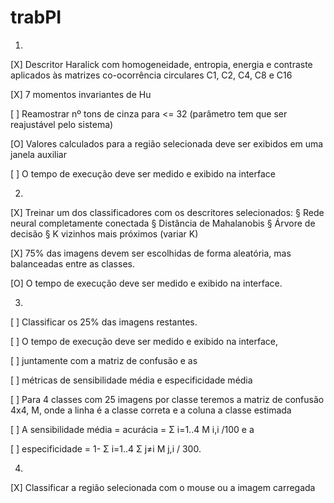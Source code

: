 # trabPI

1) 
[X] Descritor Haralick com homogeneidade, entropia, energia e contraste aplicados às matrizes co-ocorrência
circulares C1, C2, C4, C8 e C16

[X] 7 momentos invariantes de Hu

[ ] Reamostrar nº tons de cinza para <= 32  (parâmetro tem que ser reajustável pelo sistema)

[O] Valores calculados para a região selecionada deve ser exibidos em uma janela auxiliar

[ ] O tempo de execução deve ser medido e exibido na interface

2)
[X] Treinar um dos classificadores com os descritores selecionados:
	§ Rede neural completamente conectada
	§ Distância de Mahalanobis
	§ Árvore de decisão
	§ K vizinhos mais próximos (variar K)
	
[X] 75% das imagens devem ser escolhidas de forma aleatória, mas balanceadas entre as classes. 

[O] O tempo de execução deve ser medido e exibido na interface.


3) 
[ ] Classificar os 25% das imagens restantes. 

[ ] O tempo de execução deve ser medido e exibido na interface, 

[ ] juntamente com a matriz de confusão e as 

[ ] métricas de sensibilidade média e especificidade média

[ ] Para 4 classes com 25 imagens por classe teremos a matriz de confusão 4x4, M, onde a linha é a classe correta e a coluna a
classe estimada

[ ] A sensibilidade média = acurácia = Σ i=1..4 M i,i /100 e a 

[ ] especificidade = 1- Σ i=1..4 Σ j≠i M j,i / 300.

4) 
[X] Classificar a região selecionada com o mouse ou a imagem carregada
